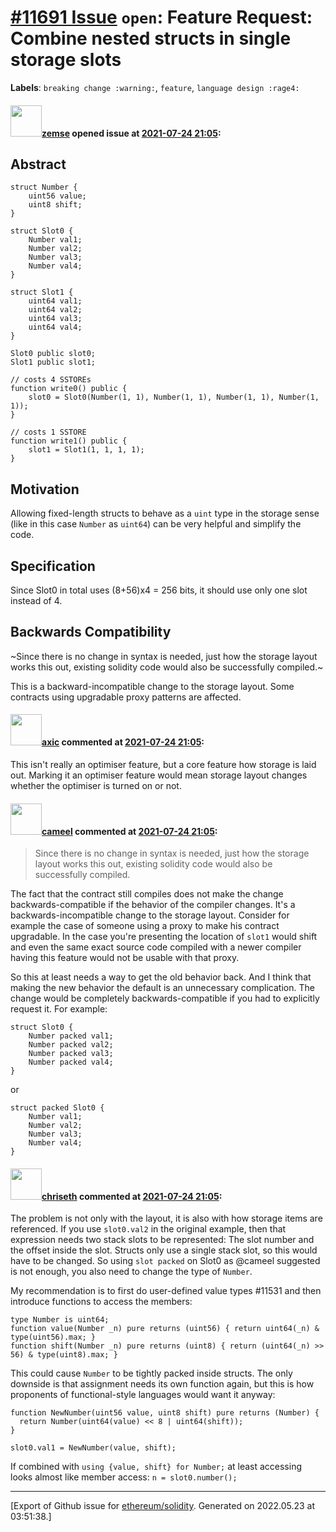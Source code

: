 # [\#11691 Issue](https://github.com/ethereum/solidity/issues/11691) `open`: Feature Request: Combine nested structs in single storage slots
**Labels**: `breaking change :warning:`, `feature`, `language design :rage4:`


#### <img src="https://avatars.githubusercontent.com/u/22412996?u=d91a07517a0c02cb39e45f71a6d0f1f0c5bbd9cb&v=4" width="50">[zemse](https://github.com/zemse) opened issue at [2021-07-24 21:05](https://github.com/ethereum/solidity/issues/11691):

## Abstract

<!--
Please describe by example what problem you see in the current Solidity language
and reason about it.
-->

```solidity
struct Number {
    uint56 value;
    uint8 shift;
}

struct Slot0 {
    Number val1;
    Number val2;
    Number val3;
    Number val4;
}

struct Slot1 {
    uint64 val1;
    uint64 val2;
    uint64 val3;
    uint64 val4;
}

Slot0 public slot0;
Slot1 public slot1;

// costs 4 SSTOREs
function write0() public {
    slot0 = Slot0(Number(1, 1), Number(1, 1), Number(1, 1), Number(1, 1));
}

// costs 1 SSTORE
function write1() public {
    slot1 = Slot1(1, 1, 1, 1);
}
```


## Motivation

Allowing fixed-length structs to behave as a `uint` type in the storage sense (like in this case `Number` as `uint64`) can be very helpful and simplify the code.

## Specification

Since Slot0 in total uses (8+56)x4 = 256 bits, it should use only one slot instead of 4.

## Backwards Compatibility

~Since there is no change in syntax is needed, just how the storage layout works this out, existing solidity code would also be successfully compiled.~

This is a backward-incompatible change to the storage layout. Some contracts using upgradable proxy patterns are affected.

#### <img src="https://avatars.githubusercontent.com/u/20340?v=4" width="50">[axic](https://github.com/axic) commented at [2021-07-24 21:05](https://github.com/ethereum/solidity/issues/11691#issuecomment-886113371):

This isn't really an optimiser feature, but a core feature how storage is laid out. Marking it an optimiser feature would mean storage layout changes whether the optimiser is turned on or not.

#### <img src="https://avatars.githubusercontent.com/u/137030?v=4" width="50">[cameel](https://github.com/cameel) commented at [2021-07-24 21:05](https://github.com/ethereum/solidity/issues/11691#issuecomment-886125064):

> Since there is no change in syntax is needed, just how the storage layout works this out, existing solidity code would also be successfully compiled.

The fact that the contract still compiles does not make the change backwards-compatible if the behavior of the compiler changes. It's a backwards-incompatible change to the storage layout. Consider for example the case of someone using a proxy to make his contract upgradable. In the case you're presenting the location of `slot1` would shift and even the same exact source code compiled with a newer compiler having this feature would not be usable with that proxy.

So this at least needs a way to get the old behavior back. And I think that making the new behavior the default is an unnecessary complication. The change would be completely backwards-compatible if you had to explicitly request it. For example:

```solidity
struct Slot0 {
    Number packed val1;
    Number packed val2;
    Number packed val3;
    Number packed val4;
}
```
or
```solidity
struct packed Slot0 {
    Number val1;
    Number val2;
    Number val3;
    Number val4;
}
```

#### <img src="https://avatars.githubusercontent.com/u/9073706?v=4" width="50">[chriseth](https://github.com/chriseth) commented at [2021-07-24 21:05](https://github.com/ethereum/solidity/issues/11691#issuecomment-886841233):

The problem is not only with the layout, it is also with how storage items are referenced. If you use `slot0.val2` in the original example, then that expression needs two stack slots to be represented: The slot number and the offset inside the slot. Structs only use a single stack slot, so this would have to be changed. So using `slot packed` on Slot0 as @cameel suggested is not enough, you also need to change the type of `Number`.

My recommendation is to first do user-defined value types #11531 and then introduce functions to access the members:
```
type Number is uint64;
function value(Number _n) pure returns (uint56) { return uint64(_n) & type(uint56).max; }
function shift(Number _n) pure returns (uint8) { return (uint64(_n) >> 56) & type(uint8).max; }
```

This could cause `Number` to be tightly packed inside structs. The only downside is that assignment needs its own function again, but this is how proponents of functional-style languages would want it anyway:

```
function NewNumber(uint56 value, uint8 shift) pure returns (Number) {
  return Number(uint64(value) << 8 | uint64(shift));
}

slot0.val1 = NewNumber(value, shift);
```

If combined with `using {value, shift} for Number;` at least accessing looks almost like member access:
`n = slot0.number();`


-------------------------------------------------------------------------------



[Export of Github issue for [ethereum/solidity](https://github.com/ethereum/solidity). Generated on 2022.05.23 at 03:51:38.]
